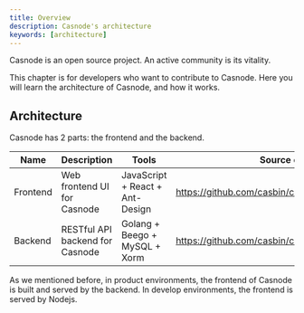 ```yaml
---
title: Overview
description: Casnode's architecture
keywords: [architecture]
---
```


Casnode is an open source project. An active community is its vitality. 

This chapter is for developers who want to contribute to Casnode. Here you will learn the architecture of Casnode, and how it works.

## Architecture

Casnode has 2 parts: the frontend and the backend.

| Name     | Description | Tools | Source code |
| ---- | ---- | ---- | ---- |
| Frontend | Web frontend UI for Casnode | JavaScript + React + Ant-Design | https://github.com/casbin/casnode/tree/master/web |
| Backend | RESTful API backend for Casnode | Golang + Beego + MySQL + Xorm | https://github.com/casbin/casnode |

As we mentioned before, in product environments, the frontend of Casnode is built and served by the backend. In develop environments, the frontend is served by Nodejs. 